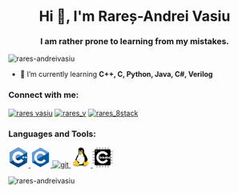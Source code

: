 <h1 align="center">Hi 👋, I'm Rareș-Andrei Vasiu</h1>
<h3 align="center">I am rather prone to learning from my mistakes.</h3>

<p align="left"> <img src="https://komarev.com/ghpvc/?username=rares-andreivasiu&label=Profile%20views&color=0e75b6&style=flat" alt="rares-andreivasiu" /> </p>

- 🌱 I’m currently learning **C++, C, Python, Java, C#, Verilog**

<h3 align="left">Connect with me:</h3>
<p align="left">
<a href="https://stackoverflow.com/users/rares vasiu" target="blank"><img align="center" src="https://raw.githubusercontent.com/rahuldkjain/github-profile-readme-generator/master/src/images/icons/Social/stack-overflow.svg" alt="rares vasiu" height="30" width="40" /></a>
<a href="https://codeforces.com/profile/rares_v" target="blank"><img align="center" src="https://raw.githubusercontent.com/rahuldkjain/github-profile-readme-generator/master/src/images/icons/Social/codeforces.svg" alt="rares_v" height="30" width="40" /></a>
<a href="https://www.leetcode.com/rares_8stack" target="blank"><img align="center" src="https://raw.githubusercontent.com/rahuldkjain/github-profile-readme-generator/master/src/images/icons/Social/leet-code.svg" alt="rares_8stack" height="30" width="40" /></a>
</p>

<h3 align="left">Languages and Tools:</h3>
<p align="left"> 
  <a href="https://www.w3schools.com/cpp/" target="_blank" rel="noreferrer"> 
    <img src="https://raw.githubusercontent.com/devicons/devicon/master/icons/cplusplus/cplusplus-original.svg" alt="cplusplus" width="40" height="40"/>
  </a>

  <a href="https://www.w3schools.com/c/index.php" target="_blank" rel="noreferrer"> 
    <img src="https://github.com/devicons/devicon/blob/master/icons/c/c-original.svg" alt="cplusplus" width="40" height="40"/>
  </a>
  
  <a href="https://git-scm.com/" target="_blank" rel="noreferrer">
    <img src="https://www.vectorlogo.zone/logos/git-scm/git-scm-icon.svg" alt="git" width="40" height="40"/> 
  </a> 
  
  <a href="https://www.linux.org/" target="_blank" rel="noreferrer"> 
    <img src="https://raw.githubusercontent.com/devicons/devicon/master/icons/linux/linux-original.svg" alt="linux" width="40" height="40"/> 
  </a> 
  
  <a href="https://www.javatpoint.com/embedded-system-c-programming" target="_blank" rel="noreferrer"> 
    <img src="https://github.com/devicons/devicon/blob/master/icons/embeddedc/embeddedc-original-wordmark.svg" alt="embeddedC" width="40" height="40"/>
  </a>
  
</p>

<p>
  <img align="center" src="https://github-readme-streak-stats.herokuapp.com/?user=rares-andreivasiu&" alt="rares-andreivasiu" padding = 10px/>
</p>
